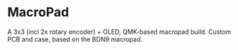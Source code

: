 # MacroPad
A 3x3 (incl 2x rotary encoder) + OLED, QMK-based macropad build. Custom PCB and case, based on the BDN9 macropad.

